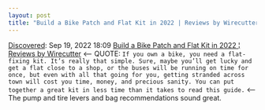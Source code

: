 ```yaml
---
layout: post
title: "Build a Bike Patch and Flat Kit in 2022 | Reviews by Wirecutter"
---
```

[Discovered](http://rolandtanglao.com/2020/07/29/p1-blogthis-checkvist-list-links-to-blog/): Sep 19, 2022 18:09  [Build a Bike Patch and Flat Kit in 2022 ¦ Reviews by Wirecutter](https://www.nytimes.com/wirecutter/reviews/best-bike-patch-kit/?utm_source=rss&utm_medium=feed&utm_campaign=RSS%20Feed) <-- QUOTE: `If you own a bike, you need a flat-fixing kit. It’s really that simple. Sure, maybe you’ll get lucky and get a flat close to a shop, or the buses will be running on time for once, but even with all that going for you, getting stranded across town will cost you time, money, and precious sanity. You can put together a great kit in less time than it takes to read this guide.` <-- The pump and tire levers and bag recommendations sound great.
